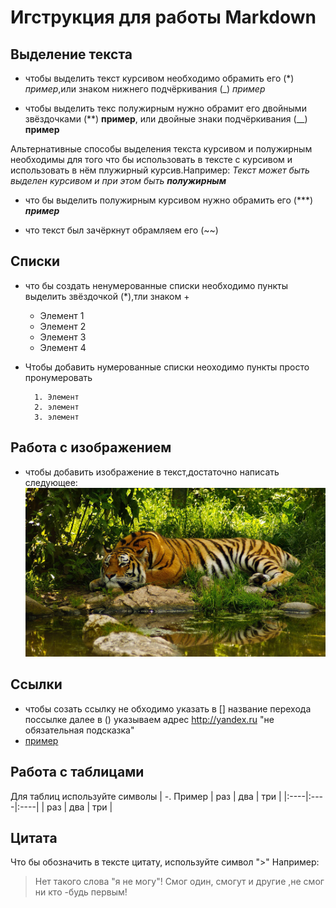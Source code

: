 # Игструкция для работы Markdown

## Выделение текста

* чтобы выделить текст курсивом необходимо обрамить его (*)  *пример*,или знаком нижнего подчёркивания (_) _пример_

* чтобы выделить текс полужирным нужно обрамит его двойными звёздочками (**) **пример**, или двойные знаки подчёркивания (__) __пример__

Альтернативные способы выделения текста курсивом и полужирным необходимы для того что бы использовать в тексте с курсивом и использовать в нём плужирный курсив.Например:
_Текст может быть выделен курсивом и при этом быть **полужирным**_ 

* что бы выделить полужирным курсивом нужно обрамить его (***) ***пример***

* что текст был зачёркнут обрамляем его (~~)  
## Списки

*  что бы создать ненумерованные списки необходимо пункты выделить звёздочкой (*),тли знаком +
        
    * Элемент 1 
    * Элемент 2
    * Элемент 3
    + Элемент 4 

* Чтобы добавить нумерованные списки неоходимо пункты просто пронумеровать

        1. Элемент
        2. элемент
        3. элемент




## Работа с изображением

 * чтобы добавить изображение в текст,достаточно написать следующее:
  ![Обои для рабочего стола](12.jpeg) 

## Ссылки
* чтобы созать ссылку не обходимо указать в [] название перехода поссылке далее в () указываем адрес http://yandex.ru "не обязательная подсказка"
* [пример](http://yandex.ru/ "Необязательная подсказка")

## Работа с таблицами

Для таблиц используйте символы |  -. Пример 
| раз | два | три |
|:----|:----|:----|
| раз | два | три |


## Цитатa

Что бы обозначить в тексте цитату, используйте символ ">" Например:
 >Нет такого слова "я не могу"! Смог один, смогут и другие ,не смог ни кто -будь первым!
